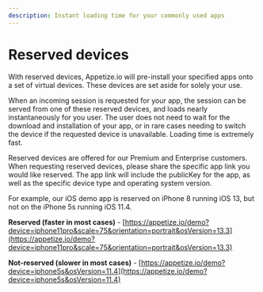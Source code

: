 ```yaml
---
description: Instant loading time for your commonly used apps
---
```


# Reserved devices

With reserved devices, Appetize.io will pre-install your specified apps onto a set of virtual devices. These devices are set aside for solely your use. 

When an incoming session is requested for your app, the session can be served from one of these reserved devices, and loads nearly instantaneously for you user. The user does not need to wait for the download and installation of your app, or in rare cases needing to switch the device if the requested device is unavailable. Loading time is extremely fast. 

Reserved devices are offered for our Premium and Enterprise customers. When requesting reserved devices, please share the specific app link you would like reserved. The app link will include the publicKey for the app, as well as the specific device type and operating system version. 

For example, our iOS demo app is reserved on iPhone 8 running iOS 13, but not on the iPhone 5s running iOS 11.4. 

**Reserved \(faster in most cases\)** - [https://appetize.io/demo?device=iphone11pro&scale=75&orientation=portrait&osVersion=13.3](https://appetize.io/demo?device=iphone11pro&scale=75&orientation=portrait&osVersion=13.3)

**Not-reserved \(slower in most cases\)** - [https://appetize.io/demo?device=iphone5s&osVersion=11.4](https://appetize.io/demo?device=iphone5s&osVersion=11.4)



